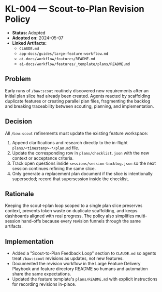 # KL-004 — Scout-to-Plan Revision Policy

- **Status:** Adopted
- **Adopted on:** 2024-05-07
- **Linked Artifacts:**
  - `CLAUDE.md`
  - `app-docs/guides/large-feature-workflow.md`
  - `ai-docs/workflow/features/README.md`
  - `ai-docs/workflow/features/_template/plans/README.md`

## Problem

Early runs of `/baw:scout` routinely discovered new requirements after an initial plan slice had already been created. Agents reacted by scaffolding duplicate features or creating parallel plan files, fragmenting the backlog and breaking traceability between scouting, planning, and implementation.

## Decision

All `/baw:scout` refinements must update the existing feature workspace:

1. Append clarifications and research directly to the in-flight `plans/<timestamp>-*/plan.md` file.
2. Update the corresponding row in `plans/checklist.json` with the new context or acceptance criteria.
3. Track open questions inside `sessions/session-backlog.json` so the next session continues refining the same slice.
4. Only generate a replacement plan document if the slice is intentionally superseded; record that supersession inside the checklist.

## Rationale

Keeping the scout→plan loop scoped to a single plan slice preserves context, prevents token waste on duplicate scaffolding, and keeps dashboards aligned with real progress. The policy also simplifies multi-session hand-offs because every revision funnels through the same artifacts.

## Implementation

- Added a "Scout-to-Plan Feedback Loop" section to `CLAUDE.md` so agents treat `/baw:scout` revisions as updates, not new features.
- Documented the revision workflow in the Large Feature Delivery Playbook and feature directory README so humans and automation share the same expectations.
- Updated the feature template's `plans/README.md` with explicit instructions for recording revisions in-place.
